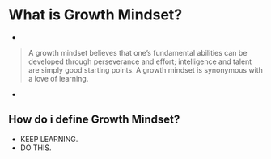 # What is Growth Mindset? 
*
>    A growth mindset believes that one’s fundamental abilities can be developed through perseverance and effort; intelligence and talent are simply good starting points. A growth mindset is synonymous with a love of learning. 
*

## How do i define Growth Mindset?

* KEEP LEARNING.
* DO THIS.

######
